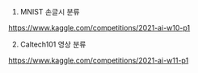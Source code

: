 
1. MNIST 손글시 분류


https://www.kaggle.com/competitions/2021-ai-w10-p1


2. Caltech101 영상 분류


https://www.kaggle.com/competitions/2021-ai-w11-p1
